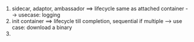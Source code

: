 1. sidecar, adaptor, ambassador ==> lifecycle same as attached container --> usecase: logging
2. init container ==> lifecycle till completion, sequential if multiple --> use case: download a binary
3.  